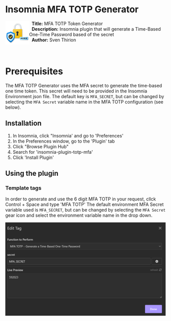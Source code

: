 # Insomnia MFA TOTP Generator  
<p><img align='left' src=img/icon.png>&nbsp;&nbsp;<b>Title:</b> MFA TOTP Token Generator<br>&nbsp;&nbsp;<b>Description:</b> Insomnia plugin that will generate a Time-Based One-Time Password based of the secret<br> &nbsp;&nbsp;<b>Author:</b> Sven Thirion<br>&nbsp<br>&nbsp<br> 

# Prerequisites
The MFA TOTP Generator uses the MFA secret to generate the time-based one time token. This secret will need to be provided  in the Insomnia Environment json file. The default key is `MFA_SECRET`, but can be changed by selecting the `MFA Secret` variable name in the  MFA TOTP configuration (see below).

## Installation  
1. In Insomnia, click "Insomnia' and go to 'Preferences'
2. In the Preferences window, go to the 'Plugin' tab
3. Click "Browse Plugin Hub"
4. Search for 'insomnia-plugin-totp-mfa'
5. Click 'Install Plugin'

## Using the plugin  
### Template tags
In order to generate and use the 6 digit MFA TOTP in your request, cllck Control + Space and type 'MFA TOTP'  The default environment MFA Secret variable used is `MFA_SECRET`, but can be changed by selecting the `MFA Secret` gear icon and select the environment variable name in the drop down.

![](./img/template-tag-mfa-totp.png)  
